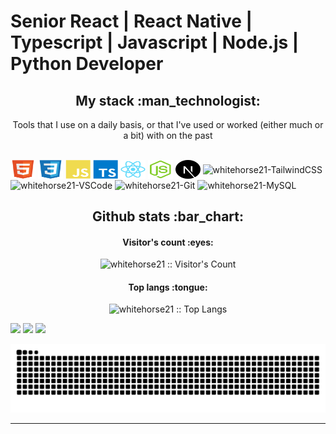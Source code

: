 # Senior React | React Native | Typescript | Javascript | Node.js | Python Developer

<h2 align="center">My stack :man_technologist:</h2>

<p align="center">Tools that I use on a daily basis, or that I've used or worked (either much or a bit) with on the past</p>
<div style="display: inline_block"><br>
  <img align="center" alt="whitehorse21-HTML" height="30" width="40" title="HTML" src="https://raw.githubusercontent.com/devicons/devicon/master/icons/html5/html5-original.svg">
  <img align="center" alt="whitehorse21-CSS" height="30" width="40" title="CSS" src="https://raw.githubusercontent.com/devicons/devicon/master/icons/css3/css3-original.svg">
  <img align="center" alt="whitehorse21-JS" height="30" width="40" title="JavaScript" src="https://raw.githubusercontent.com/devicons/devicon/master/icons/javascript/javascript-plain.svg">
  <img align="center" alt="whitehorse21-TS" height="30" width="40" title="TypeScript" src="https://raw.githubusercontent.com/devicons/devicon/master/icons/typescript/typescript-plain.svg">
  <img align="center" alt="whitehorse21-React" height="30" width="40" title="React" src="https://raw.githubusercontent.com/devicons/devicon/master/icons/react/react-original.svg">
  <img align="center" alt="whitehorse21-React" height="30" width="40" title="Node" src="https://raw.githubusercontent.com/devicons/devicon/master/icons/nodejs/nodejs-original.svg">
  <img align="center" alt="whitehorse21-Nextjs" height="30" width="40" title="Next.js" src="https://raw.githubusercontent.com/devicons/devicon/master/icons/nextjs/nextjs-original.svg">
  <img align="center" alt="whitehorse21-TailwindCSS" height="30" width="40" title="Tailwind CSS" src="https://cdn.jsdelivr.net/gh/devicons/devicon/icons/tailwindcss/tailwindcss-plain.svg" />
  <img align="center" alt="whitehorse21-VSCode" height="30" width="40" title="Visual Studio Code" src="https://cdn.jsdelivr.net/gh/devicons/devicon/icons/vscode/vscode-original.svg" />
  <img align="center" alt="whitehorse21-Git" height="30" width="40" title="Git" src="https://cdn.jsdelivr.net/gh/devicons/devicon/icons/git/git-original.svg" />
  <img align="center" alt="whitehorse21-MySQL" height="30" width="40" title="MySQL" src="https://cdn.jsdelivr.net/gh/devicons/devicon/icons/mysql/mysql-original.svg" />
</div>

<h2 align="center">Github stats :bar_chart:</h2>

<h4 align="center">Visitor's count :eyes:</h4>

<p align="center"><img src="https://profile-counter.glitch.me/{whitehorse21}/count.svg" alt="whitehorse21 :: Visitor's Count" /></p>

<h4 align="center">Top langs :tongue:</h4>

<p align="center"><img src="https://github-readme-stats.vercel.app/api/top-langs/?username=whitehorse21&langs_count=10&theme=tokyonight&layout=compact" alt="whitehorse21 :: Top Langs" /></p>

<div>
  <a href = "mailto:whitehorse9021@gmail.com"><img src="https://img.shields.io/badge/-Gmail-%23333?style=for-the-badge&logo=gmail&logoColor=white" target="_blank"></a>
  <a href="http://discordapp.com/users/922281782450208818" target="_blank"><img src="https://img.shields.io/badge/Discord-7289DA?style=for-the-badge&logo=discord&logoColor=white" target="_blank"></a>
  <a href="https://t.me/whitehorse9021" target="_blank"><img src="https://img.shields.io/badge/-telegram-red?style=for-the-badge&logo=telegram&logoColor=black" target="_blank"></a>
</div>

![Snake animation](https://github.com/ruuuff/ruuuff/blob/output/github-contribution-grid-snake.svg)

----
